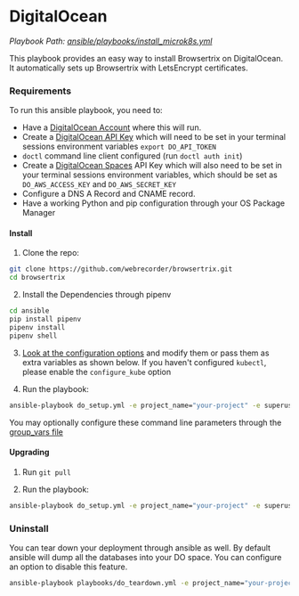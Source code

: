 # DigitalOcean 

*Playbook Path: [ansible/playbooks/install_microk8s.yml](https://github.com/webrecorder/browsertrix/blob/main/ansible/playbooks/do_setup.yml)*

This playbook provides an easy way to install Browsertrix on DigitalOcean. It automatically sets up Browsertrix with LetsEncrypt certificates.

### Requirements

To run this ansible playbook, you need to:

- Have a [DigitalOcean Account](https://m.do.co/c/e0db3814e33e) where this will run.
- Create a [DigitalOcean API Key](https://cloud.digitalocean.com/account/api) which will need to be set in your terminal sessions environment variables `export DO_API_TOKEN` 
- `doctl` command line client configured (run `doctl auth init`)
- Create a [DigitalOcean Spaces](https://docs.digitalocean.com/reference/api/spaces-api/) API Key which will also need to be set in your terminal sessions environment variables, which should be set as `DO_AWS_ACCESS_KEY` and `DO_AWS_SECRET_KEY`
- Configure a DNS A Record and CNAME record.
- Have a working Python and pip configuration through your OS Package Manager

#### Install

1. Clone the repo:
```zsh
git clone https://github.com/webrecorder/browsertrix.git
cd browsertrix
```

2. Install the Dependencies through pipenv
```zsh
cd ansible
pip install pipenv
pipenv install
pipenv shell
```

3. [Look at the configuration options](https://github.com/webrecorder/browsertrix/blob/main/ansible/inventory/digital_ocean/group_vars/main.yml) and modify them or pass them as extra variables as shown below. If you haven't configured `kubectl`, please enable the `configure_kube` option 

4. Run the playbook:
```zsh
ansible-playbook do_setup.yml -e project_name="your-project" -e superuser_email="you@yourdomain.com" -e domain="yourdomain.com"
```

You may optionally configure these command line parameters through the [group_vars file](https://github.com/webrecorder/browsertrix/blob/main/ansible/inventory/digital_ocean/group_vars/main.yml)

#### Upgrading

1. Run `git pull`

2. Run the playbook:
```zsh
ansible-playbook do_setup.yml -e project_name="your-project" -e superuser_email="you@yourdomain.com" -e domain="yourdomain.com" -t helm_upgrade
```

### Uninstall

You can tear down your deployment through ansible as well. By default ansible will dump all the databases into your DO space. You can configure an option to disable this feature. 

```zsh
ansible-playbook playbooks/do_teardown.yml -e project_name="your-project" -e superuser_email="you@yourdomain.com" -e domain="yourdomain.com"
```
